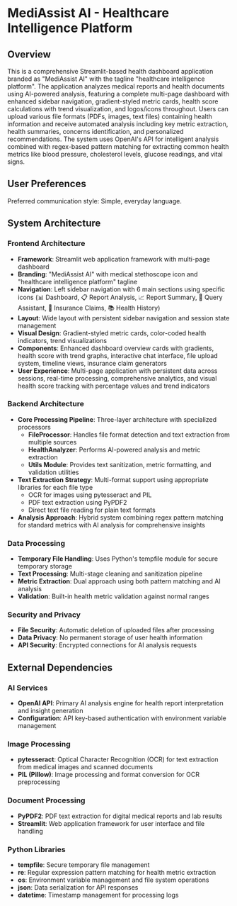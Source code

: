 # MediAssist AI - Healthcare Intelligence Platform

## Overview

This is a comprehensive Streamlit-based health dashboard application branded as "MediAssist AI" with the tagline "healthcare intelligence platform". The application analyzes medical reports and health documents using AI-powered analysis, featuring a complete multi-page dashboard with enhanced sidebar navigation, gradient-styled metric cards, health score calculations with trend visualization, and logos/icons throughout. Users can upload various file formats (PDFs, images, text files) containing health information and receive automated analysis including key metric extraction, health summaries, concerns identification, and personalized recommendations. The system uses OpenAI's API for intelligent analysis combined with regex-based pattern matching for extracting common health metrics like blood pressure, cholesterol levels, glucose readings, and vital signs.

## User Preferences

Preferred communication style: Simple, everyday language.

## System Architecture

### Frontend Architecture
- **Framework**: Streamlit web application framework with multi-page dashboard
- **Branding**: "MediAssist AI" with medical stethoscope icon and "healthcare intelligence platform" tagline
- **Navigation**: Left sidebar navigation with 6 main sections using specific icons (📊 Dashboard, 📋 Report Analysis, 📈 Report Summary, 🤖 Query Assistant, 💼 Insurance Claims, 📚 Health History)
- **Layout**: Wide layout with persistent sidebar navigation and session state management
- **Visual Design**: Gradient-styled metric cards, color-coded health indicators, trend visualizations
- **Components**: Enhanced dashboard overview cards with gradients, health score with trend graphs, interactive chat interface, file upload system, timeline views, insurance claim generators
- **User Experience**: Multi-page application with persistent data across sessions, real-time processing, comprehensive analytics, and visual health score tracking with percentage values and trend indicators

### Backend Architecture
- **Core Processing Pipeline**: Three-layer architecture with specialized processors
  - **FileProcessor**: Handles file format detection and text extraction from multiple sources
  - **HealthAnalyzer**: Performs AI-powered analysis and metric extraction
  - **Utils Module**: Provides text sanitization, metric formatting, and validation utilities
- **Text Extraction Strategy**: Multi-format support using appropriate libraries for each file type
  - OCR for images using pytesseract and PIL
  - PDF text extraction using PyPDF2
  - Direct text file reading for plain text formats
- **Analysis Approach**: Hybrid system combining regex pattern matching for standard metrics with AI analysis for comprehensive insights

### Data Processing
- **Temporary File Handling**: Uses Python's tempfile module for secure temporary storage
- **Text Processing**: Multi-stage cleaning and sanitization pipeline
- **Metric Extraction**: Dual approach using both pattern matching and AI analysis
- **Validation**: Built-in health metric validation against normal ranges

### Security and Privacy
- **File Security**: Automatic deletion of uploaded files after processing
- **Data Privacy**: No permanent storage of user health information
- **API Security**: Encrypted connections for AI analysis requests

## External Dependencies

### AI Services
- **OpenAI API**: Primary AI analysis engine for health report interpretation and insight generation
- **Configuration**: API key-based authentication with environment variable management

### Image Processing
- **pytesseract**: Optical Character Recognition (OCR) for text extraction from medical images and scanned documents
- **PIL (Pillow)**: Image processing and format conversion for OCR preprocessing

### Document Processing
- **PyPDF2**: PDF text extraction for digital medical reports and lab results
- **Streamlit**: Web application framework for user interface and file handling

### Python Libraries
- **tempfile**: Secure temporary file management
- **re**: Regular expression pattern matching for health metric extraction
- **os**: Environment variable management and file system operations
- **json**: Data serialization for API responses
- **datetime**: Timestamp management for processing logs